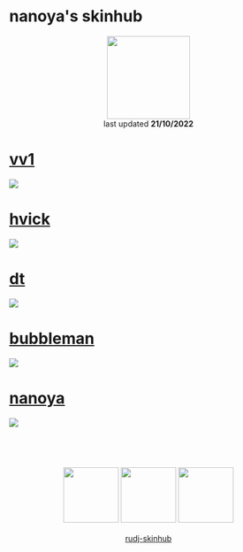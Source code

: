 # nanoya's skinhub
<p align="center">
<a href="https://osu.ppy.sh/users/12366071">
  <img src="https://a.ppy.sh/12366071"  
       width="150"
       height="150"></a>
<br>
last updated <b>21/10/2022</b>
</p>

# [vv1](https://github.com/ryancranie/skinhub/raw/tyfh/player/nanoya/vv1.osk)
[![](https://i.imgur.com/es3K3bV.jpg)](https://github.com/ryancranie/skinhub/raw/tyfh/player/nanoya/vv1.osk)

# [hvick](https://github.com/ryancranie/skinhub/raw/tyfh/player/nanoya/hvick.osk)
[![](https://i.imgur.com/cMntOPA.jpg)](https://github.com/ryancranie/skinhub/raw/tyfh/player/nanoya/hvick.osk)

# [dt](https://github.com/ryancranie/skinhub/raw/tyfh/player/nanoya/dt.osk)
[![](https://i.imgur.com/2H8BQ7f.jpg)](https://github.com/ryancranie/skinhub/raw/tyfh/player/nanoya/dt.osk)

# [bubbleman](https://github.com/ryancranie/skinhub/raw/tyfh/player/nanoya/bubbleman.osk)
[![](https://i.imgur.com/B2l1F3D.jpg)](https://github.com/ryancranie/skinhub/raw/tyfh/player/nanoya/bubbleman.osk)

# [nanoya](https://github.com/ryancranie/skinhub/raw/tyfh/player/nanoya/nanoya.osk)
[![](https://i.imgur.com/DCtXbZD.jpg)](https://github.com/ryancranie/skinhub/raw/tyfh/player/nanoya/nanoya.osk)

#
<p align="center">
  <br></br>
  <a href="https://www.twitch.tv/nanoya_">
  <img src="https://i.imgur.com/HM030lk.png" 
       width="100" 
       height="100"></a>
  <a href="https://www.youtube.com/channel/UCWtxbivLYB0_v87EmPBz_4Q">
  <img src="https://i.imgur.com/YWbDUUy.png"  
       width="100" 
       height="100"></a>
  <a href="https://twitter.com/nanoya___">
  <img src="https://i.imgur.com/PUQ5uWf.png" 
       width="100" 
       height="100"></a>
  <br></br>
  <a href="README.md">rudj-skinhub</a>
 </p>

